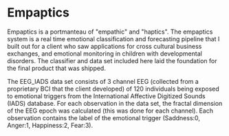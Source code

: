 # Empaptics 

Empaptics is a portmanteau of "empathic" and "haptics". The empaptics system is a real time emotional classification and forecasting
pipeline that I built out for a client who saw applications for cross cultural business exchanges, and emotional monitoring 
in children with developmental disorders. The classifier and data set included here laid the foundation for the final product 
that was shipped.

The EEG_IADS data set consists of 3 channel EEG (collected from a proprietary BCI that the client developed) of 120 individuals
being exposed to emotional triggers from the International Affective Digitized Sounds (IADS) database. For each observation in 
the data set, the fractal dimension of the EEG epoch was calculated (this was done for each channel). Each observation contains
the label of the emotional trigger (Saddness:0, Anger:1, Happiness:2, Fear:3).
